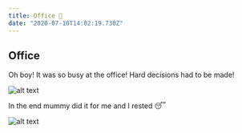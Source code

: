```yaml
---
title: Office 💼
date: "2020-07-10T14:02:19.730Z"
---
```


## Office

Oh boy! It was so busy at the office! Hard decisions had to be made!

![alt text](/images/blog/office/office001.webp "Pug in front of a computer.")

In the end mummy did it for me and I rested 😴

![alt text](/images/blog/office/office002.webp "Pug is sleeping.")
